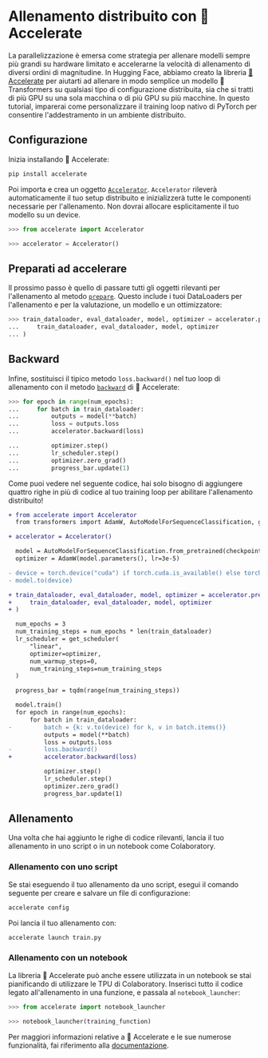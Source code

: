 <!--Copyright 2022 The HuggingFace Team. All rights reserved.

Licensed under the Apache License, Version 2.0 (the "License"); you may not use this file except in compliance with
the License. You may obtain a copy of the License at

http://www.apache.org/licenses/LICENSE-2.0

Unless required by applicable law or agreed to in writing, software distributed under the License is distributed on
an "AS IS" BASIS, WITHOUT WARRANTIES OR CONDITIONS OF ANY KIND, either express or implied. See the License for the
specific language governing permissions and limitations under the License.

⚠️ Note that this file is in Markdown but contain specific syntax for our doc-builder (similar to MDX) that may not be
rendered properly in your Markdown viewer.

-->

# Allenamento distribuito con 🤗 Accelerate

La parallelizzazione è emersa come strategia per allenare modelli sempre più grandi su hardware limitato e accelerarne la velocità di allenamento di diversi ordini di magnitudine. In Hugging Face, abbiamo creato la libreria [🤗 Accelerate](https://hf-mirror.com/docs/accelerate) per aiutarti ad allenare in modo semplice un modello 🤗 Transformers su qualsiasi tipo di configurazione distribuita, sia che si tratti di più GPU su una sola macchina o di più GPU su più macchine. In questo tutorial, imparerai come personalizzare il training loop nativo di PyTorch per consentire l'addestramento in un ambiente distribuito.

## Configurazione

Inizia installando 🤗 Accelerate:

```bash
pip install accelerate
```

Poi importa e crea un oggetto [`Accelerator`](https://hf-mirror.com/docs/accelerate/package_reference/accelerator#accelerate.Accelerator). `Accelerator` rileverà automaticamente il tuo setup distribuito e inizializzerà tutte le componenti necessarie per l'allenamento. Non dovrai allocare esplicitamente il tuo modello su un device.

```py
>>> from accelerate import Accelerator

>>> accelerator = Accelerator()
```

## Preparati ad accelerare

Il prossimo passo è quello di passare tutti gli oggetti rilevanti per l'allenamento al metodo [`prepare`](https://hf-mirror.com/docs/accelerate/package_reference/accelerator#accelerate.Accelerator.prepare). Questo include i tuoi DataLoaders per l'allenamento e per la valutazione, un modello e un ottimizzatore:

```py
>>> train_dataloader, eval_dataloader, model, optimizer = accelerator.prepare(
...     train_dataloader, eval_dataloader, model, optimizer
... )
```

## Backward

Infine, sostituisci il tipico metodo `loss.backward()` nel tuo loop di allenamento con il metodo [`backward`](https://hf-mirror.com/docs/accelerate/package_reference/accelerator#accelerate.Accelerator.backward) di 🤗 Accelerate:

```py
>>> for epoch in range(num_epochs):
...     for batch in train_dataloader:
...         outputs = model(**batch)
...         loss = outputs.loss
...         accelerator.backward(loss)

...         optimizer.step()
...         lr_scheduler.step()
...         optimizer.zero_grad()
...         progress_bar.update(1)
```

Come puoi vedere nel seguente codice, hai solo bisogno di aggiungere quattro righe in più di codice al tuo training loop per abilitare l'allenamento distribuito!

```diff
+ from accelerate import Accelerator
  from transformers import AdamW, AutoModelForSequenceClassification, get_scheduler

+ accelerator = Accelerator()

  model = AutoModelForSequenceClassification.from_pretrained(checkpoint, num_labels=2)
  optimizer = AdamW(model.parameters(), lr=3e-5)

- device = torch.device("cuda") if torch.cuda.is_available() else torch.device("cpu")
- model.to(device)

+ train_dataloader, eval_dataloader, model, optimizer = accelerator.prepare(
+     train_dataloader, eval_dataloader, model, optimizer
+ )

  num_epochs = 3
  num_training_steps = num_epochs * len(train_dataloader)
  lr_scheduler = get_scheduler(
      "linear",
      optimizer=optimizer,
      num_warmup_steps=0,
      num_training_steps=num_training_steps
  )

  progress_bar = tqdm(range(num_training_steps))

  model.train()
  for epoch in range(num_epochs):
      for batch in train_dataloader:
-         batch = {k: v.to(device) for k, v in batch.items()}
          outputs = model(**batch)
          loss = outputs.loss
-         loss.backward()
+         accelerator.backward(loss)

          optimizer.step()
          lr_scheduler.step()
          optimizer.zero_grad()
          progress_bar.update(1)
```

## Allenamento

Una volta che hai aggiunto le righe di codice rilevanti, lancia il tuo allenamento in uno script o in un notebook come Colaboratory.

### Allenamento con uno script

Se stai eseguendo il tuo allenamento da uno script, esegui il comando seguente per creare e salvare un file di configurazione:

```bash
accelerate config
```

Poi lancia il tuo allenamento con:

```bash
accelerate launch train.py
```

### Allenamento con un notebook

La libreria 🤗 Accelerate può anche essere utilizzata in un notebook se stai pianificando di utilizzare le TPU di Colaboratory. Inserisci tutto il codice legato all'allenamento in una funzione, e passala al `notebook_launcher`:

```py
>>> from accelerate import notebook_launcher

>>> notebook_launcher(training_function)
```

Per maggiori informazioni relative a 🤗 Accelerate e le sue numerose funzionalità, fai riferimento alla [documentazione](https://hf-mirror.com/docs/accelerate).